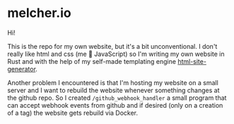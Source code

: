 # melcher.io

Hi!

This is the repo for my own website, but it's a bit unconventional. I don't really like html and css (me 🤝 JavaScript) so I'm writing my own website in <bold>Rust</bold> and with the help of my self-made templating engine [html-site-generator](https://github.com/letsmelon/html-site-generator).

Another problem I encountered is that I'm hosting my website on a small server and I want to rebuild the website whenever something changes at the github repo. So I created `/github_webhook_handler` a small program that can accept webhook events from github and if desired (only on a creation of a tag) the website gets rebuild via Docker.
